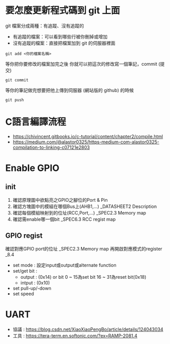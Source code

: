 # 要怎麼更新程式碼到 git 上面

git 檔案分成兩種：有追蹤、沒有追蹤的
- 有追蹤的檔案：可以看到哪些行被你刪掉或增加
- 沒有追蹤的檔案：直接把檔案加到 git 的伺服器裡面

```commandline=
git add <你的檔案名稱>
```

等你把你要修改的檔案加完之後
你就可以把這次的修改寫一個筆記，commit (提交)
```commandline=
git commit
```

等你的筆記做完想要把他上傳到伺服器 (網站版的 github) 的時候
```commandline=
git push
```

# C語言編譯流程
- https://chivincent.gitbooks.io/c-tutorial/content/chapter2/compile.html
- https://medium.com/@alastor0325/https-medium-com-alastor0325-compilation-to-linking-c07121e2803

# Enable GPIO
## init
1. 確認原理圖中欲點亮之GPIO之腳位的Port & Pin
2. 確認方塊圖中的模組在哪個Bus上(AHB1,...) _DATASHEET2 Description
3. 確認每個模組映射到的位址(RCC,Port,...) _SPEC2.3 Memory map
4. 確認需enable哪一個bit _SPEC6.3 RCC regist map
## GPIO regist
確認對應GPIO port的位址 _SPEC2.3 Memory map
再開啟對應模式的register _8.4
- set mode : 設定input或output或alternate function
- set/get bit : 
	- output : (0x14) or bit 0 ~ 15為set bit 16 ~ 31為reset bit(0x18)
	- intput : (0x10)
- set pull-up/-down
- set speed 

# UART
- 協議 : https://blog.csdn.net/XiaoXiaoPengBo/article/details/124043034
- 工具 : https://tera-term.en.softonic.com/?ex=RAMP-2081.4